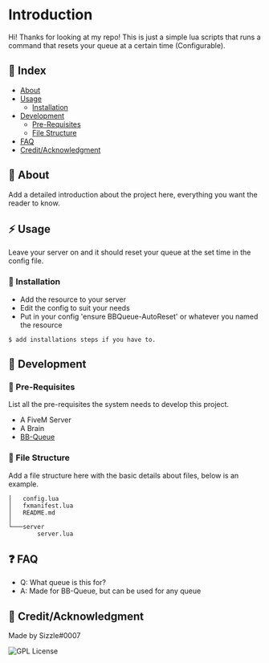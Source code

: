 # Introduction
Hi! Thanks for looking at my repo! This is just a simple lua scripts that runs a command that resets your queue at a certain time (Configurable). 
## :ledger: Index

- [About](#beginner-about)
- [Usage](#zap-usage)
  - [Installation](#electric_plug-installation)
- [Development](#wrench-development)
  - [Pre-Requisites](#notebook-pre-requisites)
  - [File Structure](#file_folder-file-structure) 
- [FAQ](#question-faq)
- [Credit/Acknowledgment](#star2-creditacknowledgment)

##  :beginner: About
Add a detailed introduction about the project here, everything you want the reader to know.

## :zap: Usage
Leave your server on and it should reset your queue at the set time in the config file.

###  :electric_plug: Installation
- Add the resource to your server
- Edit the config to suit your needs
- Put in your config 'ensure BBQueue-AutoReset' or whatever you named the resource

```
$ add installations steps if you have to.
```


##  :wrench: Development

### :notebook: Pre-Requisites
List all the pre-requisites the system needs to develop this project.
- A FiveM Server
- A Brain
- [BB-Queue](https://github.com/BarBaroNN/bb-queue)




###  :file_folder: File Structure
Add a file structure here with the basic details about files, below is an example.

```
│   config.lua
│   fxmanifest.lua
│   README.md
│
└───server
        server.lua
```




## :question: FAQ
- Q: What queue is this for?
- A: Made for BB-Queue, but can be used for any queue


## :star2: Credit/Acknowledgment
Made by Sizzle#0007

![GPL License](https://www.gnu.org/graphics/gplv3-127x51.png)
